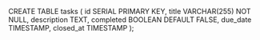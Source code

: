 CREATE TABLE tasks (
id SERIAL PRIMARY KEY,
title VARCHAR(255) NOT NULL,
description TEXT,
completed BOOLEAN DEFAULT FALSE,
due_date TIMESTAMP,
closed_at TIMESTAMP
);
